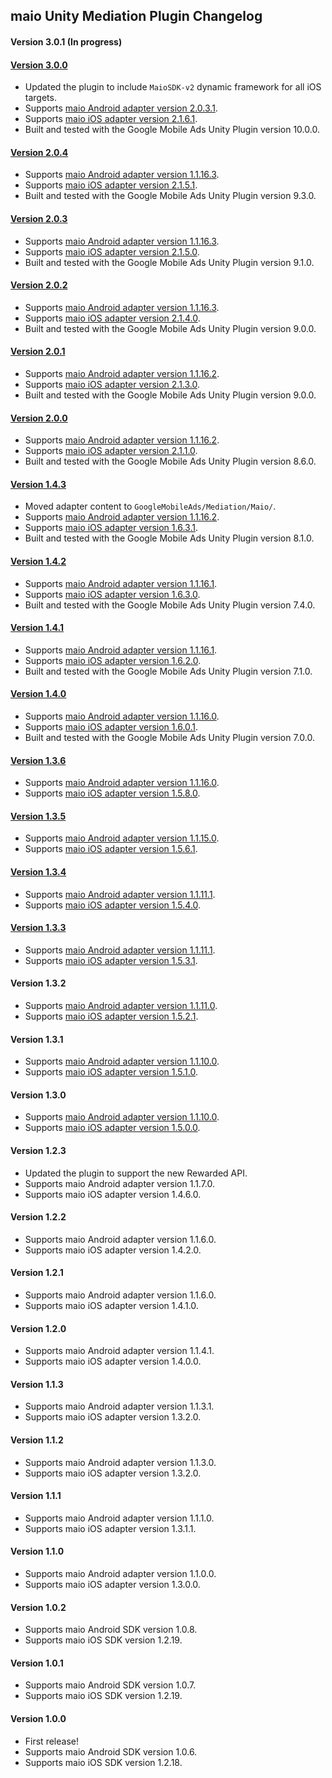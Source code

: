 ## maio Unity Mediation Plugin Changelog

#### Version 3.0.1 (In progress)

#### [Version 3.0.0](https://dl.google.com/googleadmobadssdk/mediation/unity/maio/MaioUnityAdapter-3.0.0.zip)
- Updated the plugin to include `MaioSDK-v2` dynamic framework for all iOS targets.
- Supports [maio Android adapter version 2.0.3.1](https://github.com/googleads/googleads-mobile-android-mediation/blob/main/ThirdPartyAdapters/maio/CHANGELOG.md#version-2031).
- Supports [maio iOS adapter version 2.1.6.1](https://github.com/googleads/googleads-mobile-ios-mediation/blob/main/adapters/Maio/CHANGELOG.md#version-2161).
- Built and tested with the Google Mobile Ads Unity Plugin version 10.0.0.

#### [Version 2.0.4](https://dl.google.com/googleadmobadssdk/mediation/unity/maio/MaioUnityAdapter-2.0.4.zip)
- Supports [maio Android adapter version 1.1.16.3](https://github.com/googleads/googleads-mobile-android-mediation/blob/main/ThirdPartyAdapters/maio/CHANGELOG.md#version-11163).
- Supports [maio iOS adapter version 2.1.5.1](https://github.com/googleads/googleads-mobile-ios-mediation/blob/main/adapters/Maio/CHANGELOG.md#version-2151).
- Built and tested with the Google Mobile Ads Unity Plugin version 9.3.0.

#### [Version 2.0.3](https://dl.google.com/googleadmobadssdk/mediation/unity/maio/MaioUnityAdapter-2.0.3.zip)
- Supports [maio Android adapter version 1.1.16.3](https://github.com/googleads/googleads-mobile-android-mediation/blob/main/ThirdPartyAdapters/maio/CHANGELOG.md#version-11163).
- Supports [maio iOS adapter version 2.1.5.0](https://github.com/googleads/googleads-mobile-ios-mediation/blob/main/adapters/Maio/CHANGELOG.md#version-2150).
- Built and tested with the Google Mobile Ads Unity Plugin version 9.1.0.

#### [Version 2.0.2](https://dl.google.com/googleadmobadssdk/mediation/unity/maio/MaioUnityAdapter-2.0.2.zip)
- Supports [maio Android adapter version 1.1.16.3](https://github.com/googleads/googleads-mobile-android-mediation/blob/main/ThirdPartyAdapters/maio/CHANGELOG.md#version-11163).
- Supports [maio iOS adapter version 2.1.4.0](https://github.com/googleads/googleads-mobile-ios-mediation/blob/main/adapters/Maio/CHANGELOG.md#version-2140).
- Built and tested with the Google Mobile Ads Unity Plugin version 9.0.0.

#### [Version 2.0.1](https://dl.google.com/googleadmobadssdk/mediation/unity/maio/MaioUnityAdapter-2.0.1.zip)
- Supports [maio Android adapter version 1.1.16.2](https://github.com/googleads/googleads-mobile-android-mediation/blob/main/ThirdPartyAdapters/maio/CHANGELOG.md#version-11162).
- Supports [maio iOS adapter version 2.1.3.0](https://github.com/googleads/googleads-mobile-ios-mediation/blob/main/adapters/Maio/CHANGELOG.md#version-2130).
- Built and tested with the Google Mobile Ads Unity Plugin version 9.0.0.

#### [Version 2.0.0](https://dl.google.com/googleadmobadssdk/mediation/unity/maio/MaioUnityAdapter-2.0.0.zip)
- Supports [maio Android adapter version 1.1.16.2](https://github.com/googleads/googleads-mobile-android-mediation/blob/main/ThirdPartyAdapters/maio/CHANGELOG.md#version-11162).
- Supports [maio iOS adapter version 2.1.1.0](https://github.com/googleads/googleads-mobile-ios-mediation/blob/main/adapters/Maio/CHANGELOG.md#version-2110).
- Built and tested with the Google Mobile Ads Unity Plugin version 8.6.0.

#### [Version 1.4.3](https://dl.google.com/googleadmobadssdk/mediation/unity/maio/MaioUnityAdapter-1.4.3.zip)
- Moved adapter content to `GoogleMobileAds/Mediation/Maio/`.
- Supports [maio Android adapter version 1.1.16.2](https://github.com/googleads/googleads-mobile-android-mediation/blob/main/ThirdPartyAdapters/maio/CHANGELOG.md#version-11162).
- Supports [maio iOS adapter version 1.6.3.1](https://github.com/googleads/googleads-mobile-ios-mediation/blob/main/adapters/Maio/CHANGELOG.md#version-1631).
- Built and tested with the Google Mobile Ads Unity Plugin version 8.1.0.

#### [Version 1.4.2](https://dl.google.com/googleadmobadssdk/mediation/unity/maio/MaioUnityAdapter-1.4.2.zip)
- Supports [maio Android adapter version 1.1.16.1](https://github.com/googleads/googleads-mobile-android-mediation/blob/main/ThirdPartyAdapters/maio/CHANGELOG.md#version-11161).
- Supports [maio iOS adapter version 1.6.3.0](https://github.com/googleads/googleads-mobile-ios-mediation/blob/main/adapters/Maio/CHANGELOG.md#version-1630).
- Built and tested with the Google Mobile Ads Unity Plugin version 7.4.0.

#### [Version 1.4.1](https://dl.google.com/googleadmobadssdk/mediation/unity/maio/MaioUnityAdapter-1.4.1.zip)
- Supports [maio Android adapter version 1.1.16.1](https://github.com/googleads/googleads-mobile-android-mediation/blob/main/ThirdPartyAdapters/maio/CHANGELOG.md#version-11161).
- Supports [maio iOS adapter version 1.6.2.0](https://github.com/googleads/googleads-mobile-ios-mediation/blob/main/adapters/Maio/CHANGELOG.md#version-1620).
- Built and tested with the Google Mobile Ads Unity Plugin version 7.1.0.

#### [Version 1.4.0](https://dl.google.com/googleadmobadssdk/mediation/unity/maio/MaioUnityAdapter-1.4.0.zip)
- Supports [maio Android adapter version 1.1.16.0](https://github.com/googleads/googleads-mobile-android-mediation/blob/main/ThirdPartyAdapters/maio/CHANGELOG.md#version-11160).
- Supports [maio iOS adapter version 1.6.0.1](https://github.com/googleads/googleads-mobile-ios-mediation/blob/main/adapters/Maio/CHANGELOG.md#version-1601).
- Built and tested with the Google Mobile Ads Unity Plugin version 7.0.0.

#### [Version 1.3.6](https://dl.google.com/googleadmobadssdk/mediation/unity/maio/MaioUnityAdapter-1.3.6.zip)
- Supports [maio Android adapter version 1.1.16.0](https://github.com/googleads/googleads-mobile-android-mediation/blob/main/ThirdPartyAdapters/maio/CHANGELOG.md#version-11160).
- Supports [maio iOS adapter version 1.5.8.0](https://github.com/googleads/googleads-mobile-ios-mediation/blob/main/adapters/Maio/CHANGELOG.md#version-1580).

#### [Version 1.3.5](https://dl.google.com/googleadmobadssdk/mediation/unity/maio/MaioUnityAdapter-1.3.5.zip)
- Supports [maio Android adapter version 1.1.15.0](https://github.com/googleads/googleads-mobile-android-mediation/blob/main/ThirdPartyAdapters/maio/CHANGELOG.md#version-11150).
- Supports [maio iOS adapter version 1.5.6.1](https://github.com/googleads/googleads-mobile-ios-mediation/blob/main/adapters/Maio/CHANGELOG.md#version-1561).

#### [Version 1.3.4](https://dl.google.com/googleadmobadssdk/mediation/unity/maio/MaioUnityAdapter-1.3.4.zip)
- Supports [maio Android adapter version 1.1.11.1](https://github.com/googleads/googleads-mobile-android-mediation/blob/main/ThirdPartyAdapters/maio/CHANGELOG.md#version-11111).
- Supports [maio iOS adapter version 1.5.4.0](https://github.com/googleads/googleads-mobile-ios-mediation/blob/main/adapters/Maio/CHANGELOG.md#version-1540).

#### [Version 1.3.3](https://dl.google.com/googleadmobadssdk/mediation/unity/maio/MaioUnityAdapter-1.3.3.zip)
- Supports [maio Android adapter version 1.1.11.1](https://github.com/googleads/googleads-mobile-android-mediation/blob/main/ThirdPartyAdapters/maio/CHANGELOG.md#version-11111).
- Supports [maio iOS adapter version 1.5.3.1](https://github.com/googleads/googleads-mobile-ios-mediation/blob/main/adapters/Maio/CHANGELOG.md#version-1531).

#### Version 1.3.2
- Supports [maio Android adapter version 1.1.11.0](https://github.com/googleads/googleads-mobile-android-mediation/blob/main/ThirdPartyAdapters/maio/CHANGELOG.md#version-11110).
- Supports [maio iOS adapter version 1.5.2.1](https://github.com/googleads/googleads-mobile-ios-mediation/blob/main/adapters/Maio/CHANGELOG.md#version-1521).

#### Version 1.3.1
- Supports [maio Android adapter version 1.1.10.0](https://github.com/googleads/googleads-mobile-android-mediation/blob/main/ThirdPartyAdapters/maio/CHANGELOG.md#version-11100).
- Supports [maio iOS adapter version 1.5.1.0](https://github.com/googleads/googleads-mobile-ios-mediation/blob/main/adapters/Maio/CHANGELOG.md#version-1510).

#### Version 1.3.0
- Supports [maio Android adapter version 1.1.10.0](https://github.com/googleads/googleads-mobile-android-mediation/blob/main/ThirdPartyAdapters/maio/CHANGELOG.md#version-11100).
- Supports [maio iOS adapter version 1.5.0.0](https://github.com/googleads/googleads-mobile-ios-mediation/blob/main/adapters/Maio/CHANGELOG.md#version-1500).

#### Version 1.2.3
- Updated the plugin to support the new Rewarded API.
- Supports maio Android adapter version 1.1.7.0.
- Supports maio iOS adapter version 1.4.6.0.

#### Version 1.2.2
- Supports maio Android adapter version 1.1.6.0.
- Supports maio iOS adapter version 1.4.2.0.

#### Version 1.2.1
- Supports maio Android adapter version 1.1.6.0.
- Supports maio iOS adapter version 1.4.1.0.

#### Version 1.2.0
- Supports maio Android adapter version 1.1.4.1.
- Supports maio iOS adapter version 1.4.0.0.

#### Version 1.1.3
- Supports maio Android adapter version 1.1.3.1.
- Supports maio iOS adapter version 1.3.2.0.

#### Version 1.1.2
- Supports maio Android adapter version 1.1.3.0.
- Supports maio iOS adapter version 1.3.2.0.

#### Version 1.1.1
- Supports maio Android adapter version 1.1.1.0.
- Supports maio iOS adapter version 1.3.1.1.

#### Version 1.1.0
- Supports maio Android adapter version 1.1.0.0.
- Supports maio iOS adapter version 1.3.0.0.

#### Version 1.0.2
- Supports maio Android SDK version 1.0.8.
- Supports maio iOS SDK version 1.2.19.

#### Version 1.0.1
- Supports maio Android SDK version 1.0.7.
- Supports maio iOS SDK version 1.2.19.

#### Version 1.0.0
- First release!
- Supports maio Android SDK version 1.0.6.
- Supports maio iOS SDK version 1.2.18.
